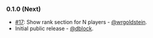### 0.1.0 (Next)

* [#17](https://github.com/dblock/slack-gamebot/pull/17): Show rank section for N players - [@wrgoldstein](https://github.com/wrgoldstein).
* Initial public release - [@dblock](https://github.com/dblock).
